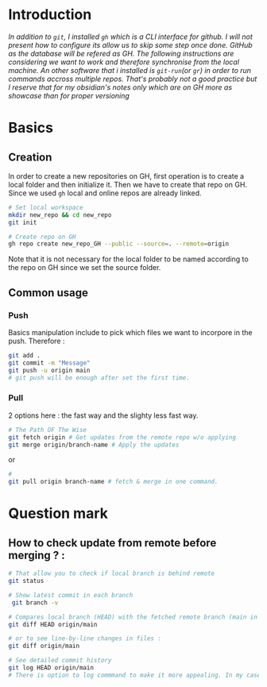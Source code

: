 # Introduction

*In addition to `git`, I installed `gh` which is a CLI interface for github. I will not present how to configure its allow us to skip some step once done.* 
*GitHub as the database will be refered as GH.*
*The following instructions are considering we want to work and therefore synchronise from the local machine.* 
*An other software that i installed is `git-run`(or `gr`) in order to run commands accross multiple repos. That's probably not a good practice but I reserve that for my obsidian's notes only which are on GH more as showcase than for proper versioning*
# Basics

## Creation

In order to create a new repositories on GH, first operation is to create a local folder and then initialize it. 
Then we have to create that repo on GH.
Since we used `gh` local and online repos are already linked. 
```bash
# Set local workspace
mkdir new_repo && cd new_repo
git init 

# Create repo on GH
gh repo create new_repo_GH --public --source=. --remote=origin

```

Note that it is not necessary for the local folder to be named according to the repo on GH since we set the source folder. 
## Common usage

### Push

Basics manipulation include to pick which files we want to incorpore in the push. Therefore : 
```bash
git add . 
git commit -m "Message"
git push -u origin main 
# git push will be enough after set the first time.
```
### Pull 

2 options here : the fast way and the slighty less fast way. 

```bash
# The Path OF The Wise
git fetch origin # Get updates from the remote repo w/o applying
git merge origin/branch-name # Apply the updates
```
or 
```bash
# 
git pull origin branch-name # fetch & merge in one command. 
```

# Question mark 

## How to check update from remote before merging ? :
```bash
# That allow you to check if local branch is behind remote
git status 
```

```bash
# Show latest commit in each branch
 git branch -v 
```

```bash
# Compares local branch (HEAD) with the fetched remote branch (main in that case)
git diff HEAD origin/main

# or to see line-by-line changes in files : 
git diff origin/main
```

```bash
# See detailed commit history
git log HEAD origin/main
# There is option to log commmand to make it more appealing. In my case, i created a 'lg' alias (replace log).
```